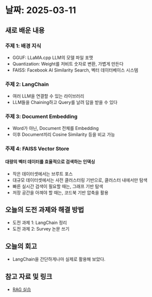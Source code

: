 # 날짜: 2025-03-11

## 새로 배운 내용
### 주제 1: 배경 지식
- GGUF: LLaMA.cpp LLM의 모델 파일 포맷
- Quantization: Weight를 저비트 숫자로 변환, 가볍게 만든다
- FAISS: Facebook AI Similarity Search, 벡터 데이터베이스 시스템

### 주제 2: LangChain
- 여러 LLM을 연결할 수 있는 라이브러리
- LLM들을 Chaining하고 Query를 날려 답을 받을 수 있다

### 주제 3: Document Embedding
- Word가 아닌, Document 전체를 Embedding
- 이후 Document끼리 Cosine Similarity 등을 비교 가능

### 주제 4: FAISS Vector Store
#### 대량의 벡터 데이터를 효율적으로 검색하는 인덱싱
- 작은 데이터셋에서는 브루트 포스
- 대규모 데이터셋에서는 사전 클러스터링 기반으로, 클러스터 내에서만 탐색
- 빠른 실시간 검색이 필요할 때는, 그래프 기반 탐색
- 저장 공간을 아껴야 할 때는, 코드북 기반 압축을 활용

## 오늘의 도전 과제와 해결 방법
- 도전 과제 1: LangChain 정리
- 도전 과제 2: Survey 논문 쓰기 

## 오늘의 회고
- LangChain을 간단하게나마 실제로 활용해 보았다.

## 참고 자료 및 링크
- [RAG 실습](https://colab.research.google.com/drive/1ts25VfAvA8SRZJLjFC3ZV6jAv4Clpdg3#scrollTo=Et_thePu3Hbj)
